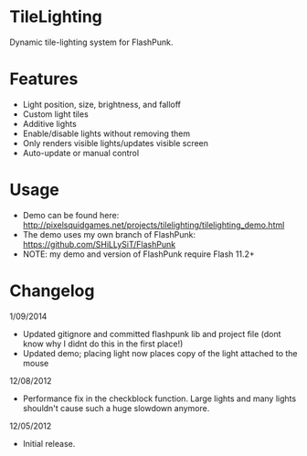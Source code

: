 TileLighting
=============
Dynamic tile-lighting system for FlashPunk.

Features
=============
* Light position, size, brightness, and falloff
* Custom light tiles
* Additive lights
* Enable/disable lights without removing them
* Only renders visible lights/updates visible screen
* Auto-update or manual control

Usage
=============
* Demo can be found here: http://pixelsquidgames.net/projects/tilelighting/tilelighting_demo.html
* The demo uses my own branch of FlashPunk: https://github.com/SHiLLySiT/FlashPunk
* NOTE: my demo and version of FlashPunk require Flash 11.2+


Changelog
=============
1/09/2014
- Updated gitignore and committed flashpunk lib and project file (dont know why I didnt do this in the first place!)
- Updated demo; placing light now places copy of the light attached to the mouse

12/08/2012
- Performance fix in the checkblock function. Large lights and many lights shouldn't cause such a huge slowdown anymore.

12/05/2012
- Initial release.
